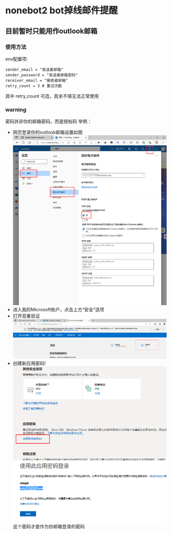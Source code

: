 # nonebot2 bot掉线邮件提醒

## 目前暂时只能用作outlook邮箱

### 使用方法
env配置项:
```env
sender_email = "发送者邮箱"
sender_password = "发送者邮箱密码"
receiver_email = "接收者邮箱"
retry_count = 3 # 重试次数
```
其中 retry_count 可选，其余不填无法正常使用

### warning
密码并非你的邮箱密码，而是授权码
举例： 
- 网页登录你的outlook邮箱设置如图</br>
![](./image.png)</br>
- 进入我的Microsoft账户，点击上方“安全”选项
- 打开双重验证</br>
![](./image-1.png)</br>
- 创建新应用密码!</br>
![](./image-2.png)</br>
![](./image-3.png)</br>
这个密码才是作为你邮箱登录的密码
